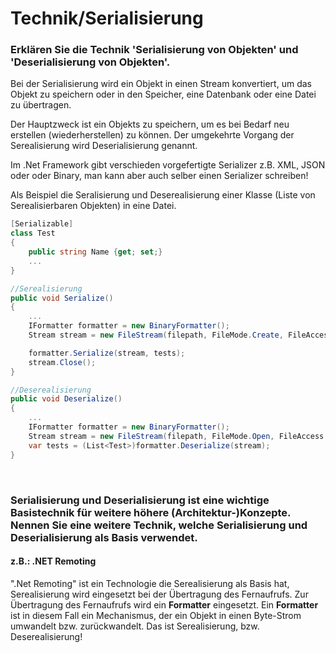 # Technik/Serialisierung

### Erklären Sie die Technik 'Serialisierung von Objekten' und 'Deserialisierung von Objekten'.

Bei der Serialisierung wird ein Objekt in einen Stream konvertiert, um das Objekt zu speichern oder in den Speicher, eine Datenbank oder eine Datei zu übertragen.  

Der Hauptzweck ist ein Objekts zu speichern, um es bei Bedarf neu erstellen (wiederherstellen) zu können. Der umgekehrte Vorgang der Serealisierung wird Deserialisierung genannt.  

Im .Net Framework gibt verschieden vorgefertigte Serializer z.B. XML, JSON oder oder Binary, man kann aber auch selber einen Serializer schreiben!  

Als Beispiel die Seralisierung und Deserealisierung einer Klasse (Liste von Serealisierbaren Objekten) in eine Datei.
 
```csharp
[Serializable]
class Test
{
    public string Name {get; set;}
    ...
}

//Serealisierung
public void Serialize()
{
    ...
    IFormatter formatter = new BinaryFormatter();
    Stream stream = new FileStream(filepath, FileMode.Create, FileAccess.Write);

    formatter.Serialize(stream, tests);
    stream.Close();
}

//Deserealisierung
public void Deserialize()
{
    ...
    IFormatter formatter = new BinaryFormatter();
    Stream stream = new FileStream(filepath, FileMode.Open, FileAccess.Read);
    var tests = (List<Test>)formatter.Deserialize(stream);
}
```
<br/>

### Serialisierung und Deserialisierung ist eine wichtige Basistechnik für weitere höhere (Architektur-)Konzepte. Nennen Sie eine weitere Technik, welche Serialisierung und Deserialisierung als Basis verwendet.

#### z.B.: .NET Remoting

".Net Remoting" ist ein Technologie die Serealisierung als Basis hat, Serealisierung wird eingesetzt bei der Übertragung des Fernaufrufs.
Zur Übertragung des Fernaufrufs wird ein **Formatter** eingesetzt.
Ein **Formatter** ist in diesem Fall ein Mechanismus, der ein Objekt in einen Byte-Strom umwandelt bzw. zurückwandelt. Das ist Serealisierung, bzw. Deserealisierung!